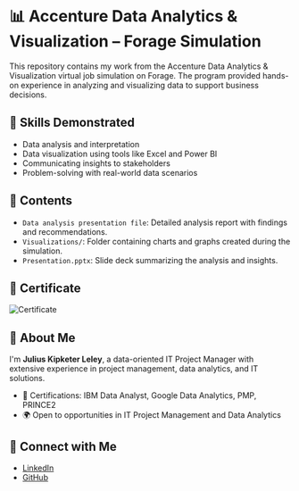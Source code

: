 # 📊 Accenture Data Analytics & Visualization – Forage Simulation

This repository contains my work from the Accenture Data Analytics & Visualization virtual job simulation on Forage. The program provided hands-on experience in analyzing and visualizing data to support business decisions.

## 🧠 Skills Demonstrated

- Data analysis and interpretation
- Data visualization using tools like Excel and Power BI
- Communicating insights to stakeholders
- Problem-solving with real-world data scenarios

## 📁 Contents

- `Data analysis presentation file`: Detailed analysis report with findings and recommendations.
- `Visualizations/`: Folder containing charts and graphs created during the simulation.
- `Presentation.pptx`: Slide deck summarizing the analysis and insights.

## 🔗 Certificate

![Certificate](certificate.png)

## 📌 About Me

I'm **Julius Kipketer Leley**, a data-oriented IT Project Manager with extensive experience in project management, data analytics, and IT solutions.

- 📜 Certifications: IBM Data Analyst, Google Data Analytics, PMP, PRINCE2
- 🌍 Open to opportunities in IT Project Management and Data Analytics

## 🔗 Connect with Me

- [LinkedIn](https://www.linkedin.com/in/julius-kipketer-leley-a885b011)
- [GitHub](https://github.com/pkomot)
